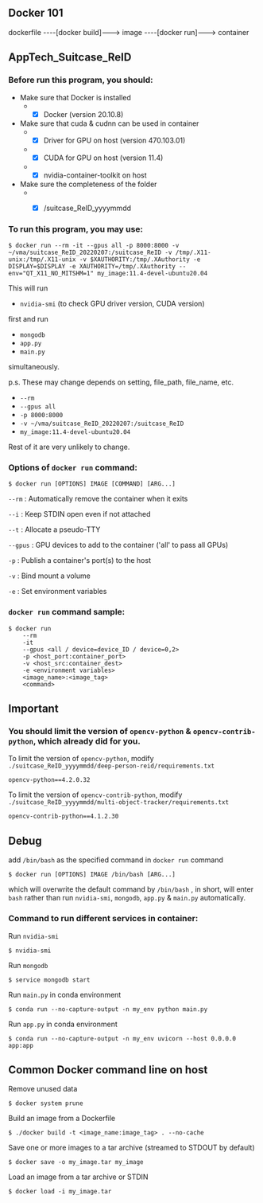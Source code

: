 ## Docker 101
dockerfile ----[docker build]---> image ----[docker run]---> container


## AppTech_Suitcase_ReID


### Before run this program, you should:
* Make sure that Docker is installed
    * - [x] Docker (version 20.10.8)
* Make sure that cuda & cudnn can be used in container
    * - [x] Driver for GPU on host (version 470.103.01)
    * - [x] CUDA for GPU on host (version 11.4)
    * - [x] nvidia-container-toolkit on host
* Make sure the completeness of the folder
    * - [x] /suitcase_ReID_yyyymmdd


### To run this program, you may use:
```
$ docker run --rm -it --gpus all -p 8000:8000 -v ~/vma/suitcase_ReID_20220207:/suitcase_ReID -v /tmp/.X11-unix:/tmp/.X11-unix -v $XAUTHORITY:/tmp/.XAuthority -e DISPLAY=$DISPLAY -e XAUTHORITY=/tmp/.XAuthority --env="QT_X11_NO_MITSHM=1" my_image:11.4-devel-ubuntu20.04
```
This will run
* `nvidia-smi` (to check GPU driver version, CUDA version)

first and run

* `mongodb`
* `app.py`
* `main.py`

simultaneously.

p.s. These may change depends on setting, file_path, file_name, etc.
* `--rm`
* `--gpus all`
* `-p 8000:8000`
* `-v ~/vma/suitcase_ReID_20220207:/suitcase_ReID`
* `my_image:11.4-devel-ubuntu20.04`

Rest of it are very unlikely to change.


### Options of `docker run` command:

    $ docker run [OPTIONS] IMAGE [COMMAND] [ARG...]

`--rm`    : Automatically remove the container when it exits

`--i`     : Keep STDIN open even if not attached

`--t`     : Allocate a pseudo-TTY

`--gpus`  : GPU devices to add to the container ('all' to pass all GPUs)

`-p`      : Publish a container's port(s) to the host

`-v`      : Bind mount a volume

`-e`      : Set environment variables


### `docker run` command sample:
```
$ docker run 
    --rm 
    -it 
    --gpus <all / device=device_ID / device=0,2>
    -p <host_port:container_port>
    -v <host_src:container_dest>
    -e <environment variables>
    <image_name>:<image_tag>
    <command>
```

## Important
### You should limit the version of `opencv-python` & `opencv-contrib-python`, which already did for you.
To limit the version of `opencv-python`, modify `./suitcase_ReID_yyyymmdd/deep-person-reid/requirements.txt`
    
    opencv-python==4.2.0.32

To limit the version of `opencv-contrib-python`, modify `./suitcase_ReID_yyyymmdd/multi-object-tracker/requirements.txt`

    opencv-contrib-python==4.1.2.30


## Debug
add `/bin/bash` as the specified command in `docker run` command

    $ docker run [OPTIONS] IMAGE /bin/bash [ARG...]

which will overwrite the default command by `/bin/bash` , in short,  will enter `bash` rather than run `nvidia-smi`, `mongodb`, `app.py` & `main.py` automatically.


### Command to run different services in container:
Run `nvidia-smi`

    $ nvidia-smi

Run `mongodb`

    $ service mongodb start

Run `main.py` in conda environment

    $ conda run --no-capture-output -n my_env python main.py

Run `app.py` in conda environment

    $ conda run --no-capture-output -n my_env uvicorn --host 0.0.0.0 app:app


## Common Docker command line on host
Remove unused data

    $ docker system prune

Build an image from a Dockerfile

    $ ./docker build -t <image_name:image_tag> . --no-cache

Save one or more images to a tar archive (streamed to STDOUT by default)

    $ docker save -o my_image.tar my_image

Load an image from a tar archive or STDIN

    $ docker load -i my_image.tar